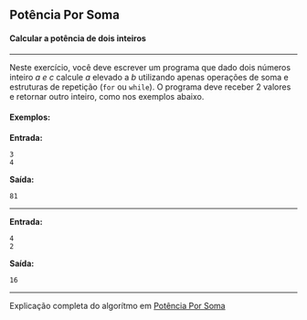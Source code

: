 ## Potência Por Soma

#### Calcular a potência de dois inteiros

* * *

Neste exercício, você deve escrever um programa que dado dois números inteiro *a e c* calcule *a* elevado a *b* utilizando apenas operações de soma e estruturas de repetição (`for` ou `while`). O programa deve receber 2 valores e retornar outro inteiro, como nos exemplos abaixo.

#### Exemplos:

**Entrada:**
```
3
4
```
**Saída:**
```
81
```

* * *


**Entrada:**
```
4
2
```
**Saída:**
```
16
```
* * *

Explicação completa do algorítmo em [Potência Por Soma](https://drive.google.com/file/d/17z_tmsOd0VG6sDHUGVY9l0CoJgZgJCyW/view)
